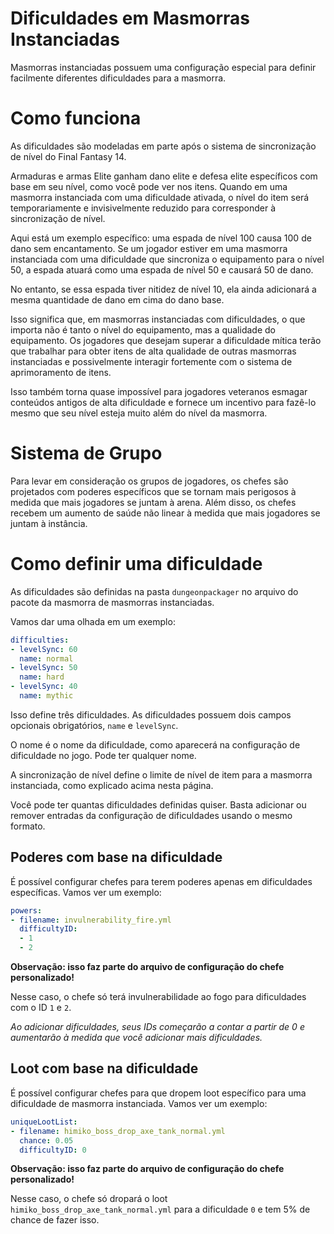 # Dificuldades em Masmorras Instanciadas

Masmorras instanciadas possuem uma configuração especial para definir facilmente diferentes dificuldades para a masmorra.

# Como funciona

As dificuldades são modeladas em parte após o sistema de sincronização de nível do Final Fantasy 14.

Armaduras e armas Elite ganham dano elite e defesa elite específicos com base em seu nível, como você pode ver nos itens. Quando em uma masmorra instanciada com uma dificuldade ativada, o nível do item será temporariamente e invisivelmente reduzido para corresponder à sincronização de nível.

Aqui está um exemplo específico: uma espada de nível 100 causa 100 de dano sem encantamento. Se um jogador estiver em uma masmorra instanciada com uma dificuldade que sincroniza o equipamento para o nível 50, a espada atuará como uma espada de nível 50 e causará 50 de dano.

No entanto, se essa espada tiver nitidez de nível 10, ela ainda adicionará a mesma quantidade de dano em cima do dano base.

Isso significa que, em masmorras instanciadas com dificuldades, o que importa não é tanto o nível do equipamento, mas a qualidade do equipamento. Os jogadores que desejam superar a dificuldade mítica terão que trabalhar para obter itens de alta qualidade de outras masmorras instanciadas e possivelmente interagir fortemente com o sistema de aprimoramento de itens.

Isso também torna quase impossível para jogadores veteranos esmagar conteúdos antigos de alta dificuldade e fornece um incentivo para fazê-lo mesmo que seu nível esteja muito além do nível da masmorra.

# Sistema de Grupo

Para levar em consideração os grupos de jogadores, os chefes são projetados com poderes específicos que se tornam mais perigosos à medida que mais jogadores se juntam à arena. Além disso, os chefes recebem um aumento de saúde não linear à medida que mais jogadores se juntam à instância.

# Como definir uma dificuldade

As dificuldades são definidas na pasta `dungeonpackager` no arquivo do pacote da masmorra de masmorras instanciadas.

Vamos dar uma olhada em um exemplo:

```yml
difficulties:
- levelSync: 60
  name: normal
- levelSync: 50
  name: hard
- levelSync: 40
  name: mythic
```

Isso define três dificuldades. As dificuldades possuem dois campos opcionais obrigatórios, `name` e `levelSync`. 

O nome é o nome da dificuldade, como aparecerá na configuração de dificuldade no jogo. Pode ter qualquer nome.

A sincronização de nível define o limite de nível de item para a masmorra instanciada, como explicado acima nesta página.

Você pode ter quantas dificuldades definidas quiser. Basta adicionar ou remover entradas da configuração de dificuldades usando o mesmo formato.


## Poderes com base na dificuldade

É possível configurar chefes para terem poderes apenas em dificuldades específicas. Vamos ver um exemplo:

```yml
powers:
- filename: invulnerability_fire.yml
  difficultyID:
  - 1
  - 2
```

**Observação: isso faz parte do arquivo de configuração do chefe personalizado!**

Nesse caso, o chefe só terá invulnerabilidade ao fogo para dificuldades com o ID `1` e `2`.

*Ao adicionar dificuldades, seus IDs começarão a contar a partir de 0 e aumentarão à medida que você adicionar mais dificuldades.*

## Loot com base na dificuldade

É possível configurar chefes para que dropem loot específico para uma dificuldade de masmorra instanciada. Vamos ver um exemplo:

```yml
uniqueLootList:
- filename: himiko_boss_drop_axe_tank_normal.yml
  chance: 0.05
  difficultyID: 0
```


**Observação: isso faz parte do arquivo de configuração do chefe personalizado!**

Nesse caso, o chefe só dropará o loot `himiko_boss_drop_axe_tank_normal.yml` para a dificuldade `0` e tem 5% de chance de fazer isso.

